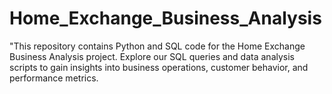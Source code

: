 # Home_Exchange_Business_Analysis
"This repository contains Python and SQL code for the Home Exchange Business Analysis project. Explore our SQL queries and data analysis scripts to gain insights into  business operations, customer behavior, and performance metrics.
